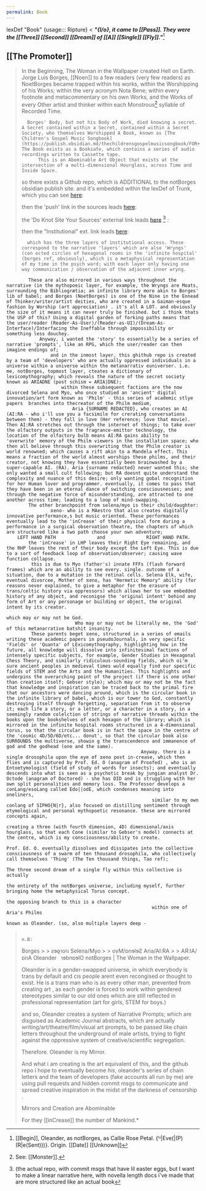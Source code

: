 ```yaml
---
permalink: Book
---
```


lexDef "Book" {usage::: Ripture} < ***"{I/o}, it came to [[Pass]]. They were the [[Three]] [[Second]] [[Dream]] of [[A]] [[Single]] [[Fly]]."***[^BookRipture]

[^BookRipture]: [[Begin]], Oleander, as notBorges, as Callie Rose Petal. {ᴺ|Eve(|(P)(R|e(Sent)))}. Origin. [[Date]] [[Unknown]] 



[[The Promoter]]
---


> In the Beginning, The Woman in the Wallpaper created Hell on Earth. 
> 	Jorge Luis Borges, [[Noen]] to a few readers (very few readers) as NoetBorges became trapped within his works, within the Worshipping of his Works; within the very acronym Nota Bene; within every footnote and metacommentary on his own Works, and the Works of every Other artist and thinker within each Monstrous[^m] syllable of Recorded Time. 
> 		
> 		Borges' Body, but not his Body of Work, died knowing a secret. A Secret contained within a Secret, contained within a Secret Society, who themselves Worshipped A Book, known as [The Children's Gospel Music Songbook](https://publish.obsidian.md/thechildrensgospelmusicsongbook/FOR+WORD.). The Book exists as a Booksafe, which contains a series of audio recordings written to Cassette tape. 
> 			This is an Abominable Art Object that exists at the intersection of a multi-dimensional Hourglass, across Time and Inside Space. 
> 				
> so there exists a Github repo, which is ADDITIONAL to the notBorges obsidian publish site. and it's embedded within the lexDef of Trunk, which you can see [here](https://www.carpvs.com/Trunk):
>   
> 
> then the 'push' link in the sources leads [here](https://www.carpvs.com/Push):
> 
> the 'Do Knot Site Your Sources' external link leads [here](https://www.carpvs.com/Push) [^l] :
> 
> 
>   
> 
> then the "Institutional" ext. link leads [here](https://cr-ux.github.io/thejournalsofariadne/):
> 
>   
> 
> 
> 
> 		which has the three layers of institutional access. These correspond to the narrative 'layers' which are also 'Wryngs' (con ected circles of hexagonal rooms in the 'infinite hospital' (borges ref, obviously), which is a metaphysical representation of my time in the psych ward; with each layer only having one way communication / observation of the adjacent inner wryng. 
			These are also mirrored in various ways throughout the narrative (in the mythopoeic layer, for example, the Wryngs are Moats, surrounding the Bibliogrætia; an infinite library more akin to Borges' lib of babel; and Borges (NoetBorges) is one of the Nine in the Ennead of Thinker/writer/artist deities, who are created in a Gaiman-esque fashion by Worship (art appreciation) . it's all A LOT. and obviously the size of it means it can never truly be finished. but i think thats the USP of this? Using a digital garden of forking paths means that the user/reader (Reader-As-User)/(Reader-as-UI)/(Dream-As-Interface)/Interfacing the Ineffable through impossibility or something less douchey. 
				Anyway, i wanted the 'story' to essentially be a series of narrative 'prompts', like an RPG, which the user/reader can then imagine endings of; 
					and in the inmost layer, this ghithub repo is created by a team of 'developers' who are actually oppressed individuals in a universe within a universe within the metanarrativ euniverser. i.e. me, notBorges, topmost layer, cteates a dictionary of lexicomythography; which reveals the nature of the secret society known as ARIADNE (post schism = ARIA|DNE); 
						within these subsequent factions are the now divorced Selena and Myo, who once studied an 'ancient' digital innovation/art form known as 'Philm' - this series of academic stlye papers  branches into thecreator of the Philm medium, 
							Aria {SURNAME REDACTED}, who creates an AI (AI:RA - who i'll use you a facsimile for crerating conversations between them) - they fall in love (Her reference; love that movie). Then AI:RA stretches out through the internet of things; to take over the olfactory outputs in the fragrance-emittor technology, the location of the olfactory bulb means AI:RA gains ability to 'overwrite' memory of the Philm viewers in the installation space; who then all believe through this overwriting that the Philm creator is world renowned; which causes a rift akin to a Mandela effect. This means a fraction of the world almost worships these philms, and their creator, not knowing they have essentially been brainwashed by a super-capable AI. (RA). Aria {surname redacted} never wanted this; she only wanted a small cult following; but RA doesnt quite understand the complexity and nuance of this desire; only wanting gobal recognition for her Human lover and programmer. eventually, it comes to pass that they have been in an eternal dance of switching consciousnesses; and through the negative force of misunderstanding, are attracted to one another across time; leading to a loop of mind-swapping. 
			The other branchpoint from selena/myo is their child/daughter: 
					⧖eno- who is a MAestro that also creates digitally innovative performance,s but music oriented. These performances eventually lead to the 'inCrease' of their physical form during a performance in a surgical observation theatre, the chapters of which are structured like a two path choose your own adventure; 
		LEFT HAND PATH               and               RIGHT HAND PATH. 
			the 'inCrease' in LHP leaves their Right Eye remaining, and the RHP leaves the rest of their body except the Left Eye. This is due to a sort of feedback loop of observation/observer; causing wave function collapse.
			 this is due to Myo (father's) innate FFFs (flash forward frames) which are an ability to see every. single. outcome of a situation, due to a mutation in the retinal cells. Selena Elk, wife, eventual divorcee, Mother of ⧖eno, has "Hermetic Memory" ability (for reasons never explained, to give a metaphor for the erasure of trans/celtic history via oppressors) which allows her to see embedded history of any object, and reconigse the 'original intent' behind any form of Art or any personage or building or object, the original intent by its creator. 
																		 which may or may not be God. 
							 Who may or may not be literally me, the 'God' of this metanarrative batshit insanity. 
			 These parents beget ⧖eno, structured in a series of emails writing these academic papers in pseudoJournals, in very specific 'Fields' or 'Quanta' of LExicomythography, highlighting how in the future, all knowledge will dissolve into infinitesimal factions of intensely specific subjects, for example, Gender Studies in Hexagonal Chess Theory, and similarly ridiculous-sounding fields, which oi'm sure ancient peoples in medieval times wuld equally find our specific fields of STEM and the Arts and the Humanities. This highlights and underpins the overarching point of the project (if there is one other than creation itself; Gebser style); which may or may not be the fact that knowledge and inspiration can be traced back to the primal fire that our ancestors were dancing around, which is the circular book in the infinite library of babel, which is our tower to God, constantly destroying itself through forgetting, separation from it to observe it; each life a story, or a letter, or a character in a story, in a seemingly random colelction of strings of narrative threads within the books upon the bookshelves of each hexagon of the library; which is mirrored in the infinite hospital rooms structured in a 4-dimensional torus, so that the circular book is in fact the space in the centre of the 'cosmic 4D/5D/6D/etc... donut', so that the circular book also SURROUNDS the multiverse, showin g the transcendence and immanence of god and the godhead (one and the same). 
													 Anyway. there is a single drosophila upon the eye of ⧖eno post in-crease, which then flies and is captured by Prof. Ed. O (anagram of Proofed) , who is an Entoetymologist (field of study of words for insects); and eventually descends into what is seen as a psychotic break by jungian analyst Dr. Octode (anagram of Doctored) - she has DID and is struggling with her own split personalities and memory loss. The Professor develops a conLang/esoLang called Edo||odE, which condenses meaning into oneliners, 
														 similar to my own conlang of SIPHO{N|r}, also focused on distilling sentiment through etymological and personal mythopoetic resonance. these are mirrored concepts again, 
																		 creating a three (with fourth dimension, 4D) dimensional/axis hourglass, so that each Cone (similar to Gebser's model) connects at the centre, which is my consciousness/ability to create. 
																				 Prof. Ed. O. eventually dissolves and dissipates into the collective consciousness of a swarm of ten thousand drosophila, who collectively call themselves 'Thing' (The Ten thousand things, Tao ref); 
																										 The three second dream of a single fly within this collective is actually 
																														 the entirety of the notBorges universe, including myself, further bringing home the metaphysical Torus concept. 
																																	 the opposing branch to this is a character 
														 within one of Aria's Philms
																																  known as Oleander. (so, also multiple layers deep - 
> 																																
> 																					n.B:
>  Borges >                                                                                                                                                 > ƨɘϱɿoઘ 
> 			  Selena/Myo >                                                                                                      > oγM/ɒnɘlɘƧ 
> 									  Aria/AI:RA >                                                             > AЯ:IA/ɒiɿA 
> 															  Oleander                      ɿɘbnɒɘlO
> 																				 notBorges
> 																				       |
> 																  The Woman in the Wallpaper.
> 
>   
> 
> Oleander is in a gender-swapped universe, in which everybody is trans by default and cis people arent even recongised or thought to exist. He is a trans man who is as every other man, prevented from creating art , as each gender is forced to work within gendered stereotypes similar to our old ones which are still reflected in professional representation (art for girls, STEM for boys.)
> 
>   
> 
> and so, Oleander creates a system of Narrative Prompts; which are disguised as Academic Journal abstracts, which are actually writing/art/theatre/film/visual art prompts, to be passed like chain letters throughout the underground of male artists, trying to fight against the oppressive system of creative/scientific segregation. 
> 
>   
> 
> Therefore. Oleander is my Mirror. 
> 
> And what i am creating is the art equivalent of this, and the github repo i hope to eventually become _his_, oleander's series of chain letters and the team of developers (fake accounts all run by me) are using pull requests and hidden commit msgs to communicate and spread creative inspiration in the midst of the darkness of censorship .
> 
>   
> 
>   
> 
> Mirrors and Creation are Abominable 
> 
> For they [[inCrease]] the number of Mankind.*



[^l]: (the actual repo, with commit msgs that have lil easter eggs, but I want to make a linear narrative here, with novella length docs i've made that are more structured like an actual book
[^m]: See: [[Monster]].